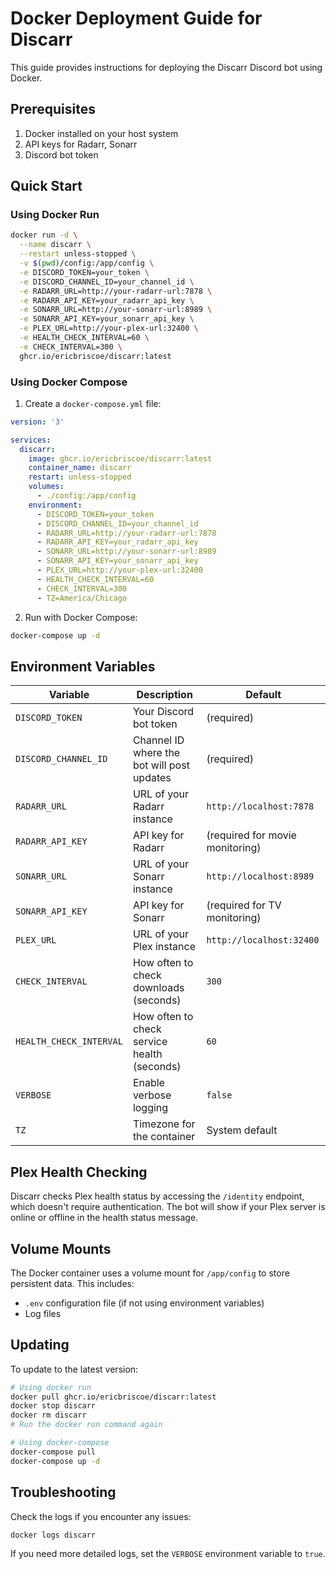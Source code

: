 # Docker Deployment Guide for Discarr

This guide provides instructions for deploying the Discarr Discord bot using Docker.

## Prerequisites

1. Docker installed on your host system
2. API keys for Radarr, Sonarr
3. Discord bot token

## Quick Start

### Using Docker Run

```bash
docker run -d \
  --name discarr \
  --restart unless-stopped \
  -v $(pwd)/config:/app/config \
  -e DISCORD_TOKEN=your_token \
  -e DISCORD_CHANNEL_ID=your_channel_id \
  -e RADARR_URL=http://your-radarr-url:7878 \
  -e RADARR_API_KEY=your_radarr_api_key \
  -e SONARR_URL=http://your-sonarr-url:8989 \
  -e SONARR_API_KEY=your_sonarr_api_key \
  -e PLEX_URL=http://your-plex-url:32400 \
  -e HEALTH_CHECK_INTERVAL=60 \
  -e CHECK_INTERVAL=300 \
  ghcr.io/ericbriscoe/discarr:latest
```

### Using Docker Compose

1. Create a `docker-compose.yml` file:

```yaml
version: '3'

services:
  discarr:
    image: ghcr.io/ericbriscoe/discarr:latest
    container_name: discarr
    restart: unless-stopped
    volumes:
      - ./config:/app/config
    environment:
      - DISCORD_TOKEN=your_token
      - DISCORD_CHANNEL_ID=your_channel_id
      - RADARR_URL=http://your-radarr-url:7878
      - RADARR_API_KEY=your_radarr_api_key
      - SONARR_URL=http://your-sonarr-url:8989
      - SONARR_API_KEY=your_sonarr_api_key
      - PLEX_URL=http://your-plex-url:32400
      - HEALTH_CHECK_INTERVAL=60
      - CHECK_INTERVAL=300
      - TZ=America/Chicago
```

2. Run with Docker Compose:

```bash
docker-compose up -d
```

## Environment Variables

| Variable | Description | Default |
|----------|-------------|---------|
| `DISCORD_TOKEN` | Your Discord bot token | (required) |
| `DISCORD_CHANNEL_ID` | Channel ID where the bot will post updates | (required) |
| `RADARR_URL` | URL of your Radarr instance | `http://localhost:7878` |
| `RADARR_API_KEY` | API key for Radarr | (required for movie monitoring) |
| `SONARR_URL` | URL of your Sonarr instance | `http://localhost:8989` |
| `SONARR_API_KEY` | API key for Sonarr | (required for TV monitoring) |
| `PLEX_URL` | URL of your Plex instance | `http://localhost:32400` |
| `CHECK_INTERVAL` | How often to check downloads (seconds) | `300` |
| `HEALTH_CHECK_INTERVAL` | How often to check service health (seconds) | `60` |
| `VERBOSE` | Enable verbose logging | `false` |
| `TZ` | Timezone for the container | System default |

## Plex Health Checking

Discarr checks Plex health status by accessing the `/identity` endpoint, which doesn't require authentication. The bot will show if your Plex server is online or offline in the health status message.

## Volume Mounts

The Docker container uses a volume mount for `/app/config` to store persistent data. This includes:

- `.env` configuration file (if not using environment variables)
- Log files

## Updating

To update to the latest version:

```bash
# Using docker run
docker pull ghcr.io/ericbriscoe/discarr:latest
docker stop discarr
docker rm discarr
# Run the docker run command again

# Using docker-compose
docker-compose pull
docker-compose up -d
```

## Troubleshooting

Check the logs if you encounter any issues:

```bash
docker logs discarr
```

If you need more detailed logs, set the `VERBOSE` environment variable to `true`.
